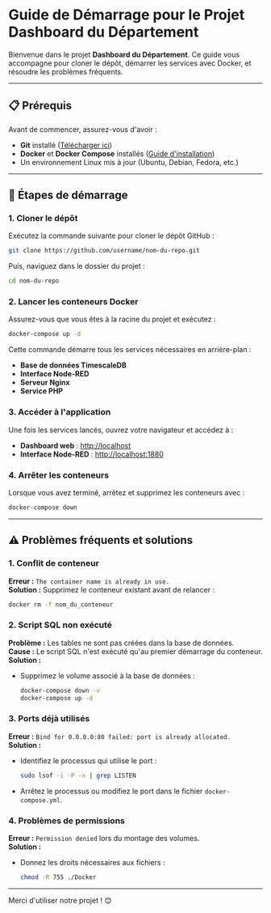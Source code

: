 # Guide de Démarrage pour le Projet Dashboard du Département

Bienvenue dans le projet **Dashboard du Département**. Ce guide vous accompagne pour cloner le dépôt, démarrer les services avec Docker, et résoudre les problèmes fréquents.

---

## 📋 Prérequis
Avant de commencer, assurez-vous d'avoir :
- **Git** installé ([Télécharger ici](https://git-scm.com/))
- **Docker** et **Docker Compose** installés ([Guide d'installation](https://docs.docker.com/get-docker/))
- Un environnement Linux mis à jour (Ubuntu, Debian, Fedora, etc.)

---

## 🚀 Étapes de démarrage

### 1. **Cloner le dépôt**
Exécutez la commande suivante pour cloner le dépôt GitHub :
```bash
git clone https://github.com/username/nom-du-repo.git
```
Puis, naviguez dans le dossier du projet :
```bash
cd nom-du-repo
```

### 2. **Lancer les conteneurs Docker**
Assurez-vous que vous êtes à la racine du projet et exécutez :
```bash
docker-compose up -d
```
Cette commande démarre tous les services nécessaires en arrière-plan :
- **Base de données TimescaleDB**
- **Interface Node-RED**
- **Serveur Nginx**
- **Service PHP**

### 3. **Accéder à l'application**
Une fois les services lancés, ouvrez votre navigateur et accédez à :
- **Dashboard web** : [http://localhost](http://localhost)
- **Interface Node-RED** : [http://localhost:1880](http://localhost:1880)

### 4. **Arrêter les conteneurs**
Lorsque vous avez terminé, arrêtez et supprimez les conteneurs avec :
```bash
docker-compose down
```

---

## ⚠️ Problèmes fréquents et solutions

### 1. **Conflit de conteneur**
**Erreur :** `The container name is already in use.`  
**Solution :** Supprimez le conteneur existant avant de relancer :
```bash
docker rm -f nom_du_conteneur
```

### 2. **Script SQL non exécuté**
**Problème :** Les tables ne sont pas créées dans la base de données.  
**Cause :** Le script SQL n'est exécuté qu'au premier démarrage du conteneur.  
**Solution :**
- Supprimez le volume associé à la base de données :
  ```bash
  docker-compose down -v
  docker-compose up -d
  ```

### 3. **Ports déjà utilisés**
**Erreur :** `Bind for 0.0.0.0:80 failed: port is already allocated.`  
**Solution :**
- Identifiez le processus qui utilise le port :
  ```bash
  sudo lsof -i -P -n | grep LISTEN
  ```
- Arrêtez le processus ou modifiez le port dans le fichier `docker-compose.yml`.

### 4. **Problèmes de permissions**
**Erreur :** `Permission denied` lors du montage des volumes.  
**Solution :**
- Donnez les droits nécessaires aux fichiers :
  ```bash
  chmod -R 755 ./Docker
  ```

---

Merci d'utiliser notre projet ! 😊

